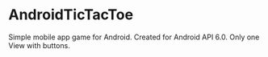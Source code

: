 # AndroidTicTacToe
Simple mobile app game for Android.
Created for Android API 6.0. Only one View with buttons.
